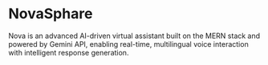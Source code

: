 # NovaSphare
Nova is an advanced AI-driven virtual assistant built on the MERN stack and powered by Gemini API, enabling real-time, multilingual voice interaction with intelligent response generation.
